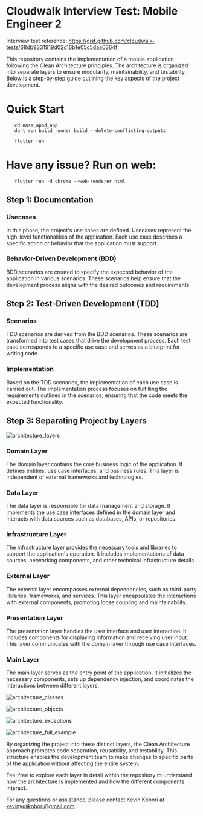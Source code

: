 # Cloudwalk Interview Test: Mobile Engineer 2

Interview test reference: https://gist.github.com/cloudwalk-tests/68db9331919d02c16b1e05c5daa0364f

This repository contains the implementation of a mobile application following the Clean Architecture principles. The architecture is organized into separate layers to ensure modularity, maintainability, and testability. Below is a step-by-step guide outlining the key aspects of the project development.

# Quick Start

<!-- ```shell
   clone the ".env_local" and rename it to ".env"
``` -->

```shell
   cd nasa_apod_app
   dart run build_runner build --delete-conflicting-outputs
```

```shell
   flutter run
```

# Have any issue? Run on web:

```shell
   flutter run -d chrome --web-renderer html
```

## Step 1: Documentation

### Usecases

In this phase, the project's use cases are defined. Usecases represent the high-level functionalities of the application. Each use case describes a specific action or behavior that the application must support.

### Behavior-Driven Development (BDD)

BDD scenarios are created to specify the expected behavior of the application in various scenarios. These scenarios help ensure that the development process aligns with the desired outcomes and requirements.

## Step 2: Test-Driven Development (TDD)

### Scenarios

TDD scenarios are derived from the BDD scenarios. These scenarios are transformed into test cases that drive the development process. Each test case corresponds to a specific use case and serves as a blueprint for writing code.

### Implementation

Based on the TDD scenarios, the implementation of each use case is carried out. The implementation process focuses on fulfilling the requirements outlined in the scenarios, ensuring that the code meets the expected functionality.

## Step 3: Separating Project by Layers

![architecture_layers](documentation/architecture/architecture_layers.png)

### Domain Layer

The domain layer contains the core business logic of the application. It defines entities, use case interfaces, and business rules. This layer is independent of external frameworks and technologies.

### Data Layer

The data layer is responsible for data management and storage. It implements the use case interfaces defined in the domain layer and interacts with data sources such as databases, APIs, or repositories.

### Infrastructure Layer

The infrastructure layer provides the necessary tools and libraries to support the application's operation. It includes implementations of data sources, networking components, and other technical infrastructure details.

### External Layer

The external layer encompasses external dependencies, such as third-party libraries, frameworks, and services. This layer encapsulates the interactions with external components, promoting loose coupling and maintainability.

### Presentation Layer

The presentation layer handles the user interface and user interaction. It includes components for displaying information and receiving user input. This layer communicates with the domain layer through use case interfaces.

### Main Layer

The main layer serves as the entry point of the application. It initializes the necessary components, sets up dependency injection, and coordinates the interactions between different layers.

![architecture_classes](documentation/architecture/architecture_classes.png)

![architecture_objects](documentation/architecture/architecture_objects.png)

![architecture_exceptions](documentation/architecture/architecture_exceptions.png)

![architecture_full_example](documentation/architecture/architecture_full_example.png)

By organizing the project into these distinct layers, the Clean Architecture approach promotes code separation, reusability, and testability. This structure enables the development team to make changes to specific parts of the application without affecting the entire system.

Feel free to explore each layer in detail within the repository to understand how the architecture is implemented and how the different components interact.

For any questions or assistance, please contact Kevin Kobori at kevinyujikobori@gmail.com.
